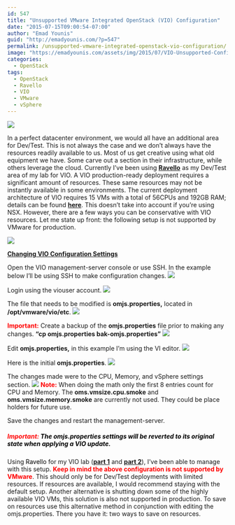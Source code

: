 ```yaml
---
id: 547
title: "Unsupported VMware Integrated OpenStack (VIO) Configuration"
date: "2015-07-15T09:00:54-07:00"
author: "Emad Younis"
guid: "http://emadyounis.com/?p=547"
permalink: /unsupported-vmware-integrated-openstack-vio-configuration/
image: "https://emadyounis.com/assets/img/2015/07/VIO-Unsupported-Config1.jpg"
categories:
  - OpenStack
tags:
  - OpenStack
  - Ravello
  - VIO
  - VMware
  - vSphere
---
```


![](https://emadyounis.com/assets/img/2015/07/VIO-Unsupported-Config1.jpg?resize=264%2C300)

In a perfect datacenter environment, we would all have an additional area for Dev/Test. This is not always the case and we don’t always have the resources readily available to us. Most of us get creative using what old equipment we have. Some carve out a section in their infrastructure, while others leverage the cloud. Currently I’ve been using <span style="color: #0000ff;">**[Ravello](http://www.ravellosystems.com/)**</span> as my Dev/Test area of my lab for VIO. A VIO production-ready deployment requires a significant amount of resources. These same resources may not be instantly available in some environments. The current deployment architecture of VIO requires 15 VMs with a total of 56CPUs and 192GB RAM; details can be found **<span style="color: #0000ff;">[here](http://pubs.vmware.com/integrated-openstack-1/topic/com.vmware.ICbase/PDF/integrated-openstack-101-getting-started-guide.pdf)</span>**. This doesn’t take into account if you’re using NSX. However, there are a few ways you can be conservative with VIO resources. Let me state up front: the following setup is not supported by VMware for production.

![](https://emadyounis.com/assets/img/2015/07/CAUTION.jpeg?resize=264%2C191)

<span style="text-decoration: underline;">**Changing VIO Configuration Settings**</span>

Open the VIO management-server console or use SSH. In the example below I’ll be using SSH to make configuration changes.
[![](https://emadyounis.com/assets/img/2015/07/VIO-MGMT.jpg?resize=1513%2C663)](https://emadyounis.com/assets/img/2015/07/VIO-MGMT.jpg)

Login using the viouser account.
[![](https://emadyounis.com/assets/img/2015/07/VIO-User.jpg?resize=669%2C157)](https://emadyounis.com/assets/img/2015/07/VIO-User.jpg)

The file that needs to be modified is **omjs.properties,** located in **/opt/vmware/vio/etc**.
[![](https://emadyounis.com/assets/img/2015/07/omjs.properties-location.jpg?resize=826%2C179)](https://emadyounis.com/assets/img/2015/07/omjs.properties-location.jpg)

<span style="color: #ff0000;">**Important:**</span> Create a backup of the **omjs.properties** file prior to making any changes.
**“cp omjs.properties bak-omjs.properties”**
[![](https://emadyounis.com/assets/img/2015/07/Backup-of-OMJS-File.jpg?resize=672%2C423)](https://emadyounis.com/assets/img/2015/07/Backup-of-OMJS-File.jpg)

Edit **omjs.properties,** in this example I’m using the VI editor.
[![](https://emadyounis.com/assets/img/2015/07/VI-omjs.properties.jpg?resize=825%2C86)](https://emadyounis.com/assets/img/2015/07/VI-omjs.properties.jpg)

Here is the initial **omjs.properties**.
[![](https://emadyounis.com/assets/img/2015/07/OMJS-VI.jpg?resize=708%2C1024)](https://emadyounis.com/assets/img/2015/07/OMJS-VI.jpg)

The changes made were to the CPU, Memory, and vSphere settings section.
[![](https://emadyounis.com/assets/img/2015/07/Changes-OMJS-File.jpg?resize=825%2C544)](https://emadyounis.com/assets/img/2015/07/Changes-OMJS-File.jpg)
<span style="color: #ff0000;">**Note:**</span> When doing the math only the first 8 entries count for CPU and Memory. The **oms.vmsize.cpu.smoke** and **oms.vmsize.memory.smoke** are currently not used. They could be place holders for future use.

Save the changes and restart the management-server.

##### <span style="color: #ff0000;">**Important:**</span> <span style="color: #000000;">**The omjs.properties settings will be reverted to its original state when applying a VIO update.**</span>

Using <span style="color: #000000;">Ravello</span> for my VIO lab (**<span style="color: #0000ff;">[part 1](http://emadyounis.com/openstack/ravello-lab-setup-for-vmware-integrated-openstack-vio-part-1/)</span>** and <span style="color: #0000ff;">**[part 2](http://emadyounis.com/openstack/ravello-lab-setup-for-vmware-integrated-openstack-vio-part-2/)**</span>), I’ve been able to manage with this setup. <span style="color: #ff0000;">**Keep in mind the above configuration is not supported by VMware**</span>. This should only be for Dev/Test deployments with limited resources. If resources are available, I would recommend staying with the default setup. Another alternative is shutting down some of the highly available VIO VMs, this solution is also not supported in production. To save on resources use this alternative method in conjunction with editing the omjs.properties. There you have it: two ways to save on resources.
